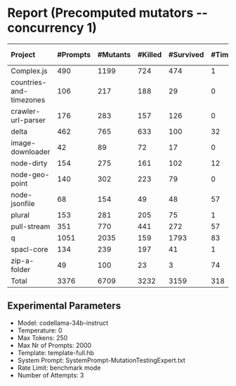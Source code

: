 # Report (Precomputed mutators --concurrency 1)
| Project | #Prompts | #Mutants | #Killed | #Survived | #Timeout | MutationScore | LLMorpheus Time | Stryker Time | #Prompt Tokens | #Completion Tokens | #Total Tokens  |
|:--------|:---------|:---------|:--------|:----------|----------|---------------|-----------------|--------------|----------------|--------------------|----------------|
| Complex.js | 490 | 1199 | 724 | 474 | 1 | 60.47 | 3000.46 | 630 | 967508 | 102314 | 1069822 |
| countries-and-timezones | 106 | 217 | 188 | 29 | 0 | 86.64 | 1070.9 | 314.35 | 105828 | 23438 | 129266 |
| crawler-url-parser | 176 | 283 | 157 | 126 | 0 | 55.48 | 1644.58 | 1051.08 | 386223 | 39105 | 425328 |
| delta | 462 | 765 | 633 | 100 | 32 | 86.93 | 3006.51 | 3795.29 | 890252 | 98978 | 989230 |
| image-downloader | 42 | 89 | 72 | 17 | 0 | 80.9 | 430.54 | 376.08 | 24655 | 9186 | 33841 |
| node-dirty | 154 | 275 | 161 | 102 | 12 | 62.91 | 1526.69 | 247.49 | 246248 | 33089 | 279337 |
| node-geo-point | 140 | 302 | 223 | 79 | 0 | 73.84 | 1411.05 | 1003.93 | 316333 | 30010 | 346343 |
| node-jsonfile | 68 | 154 | 49 | 48 | 57 | 68.83 | 690.67 | 478.93 | 57516 | 14803 | 72319 |
| plural | 153 | 281 | 205 | 75 | 1 | 73.31 | 1521.23 | 148.33 | 265602 | 34082 | 299684 |
| pull-stream | 351 | 770 | 441 | 272 | 57 | 64.68 | 2492.02 | 1392.68 | 208130 | 76599 | 284729 |
| q | 1051 | 2035 | 159 | 1793 | 83 | 11.89 | 5296.2 | 14072.49 | 2127655 | 220395 | 2348050 |
| spacl-core | 134 | 239 | 197 | 41 | 1 | 82.85 | 1351.09 | 802.3 | 162705 | 29334 | 192039 |
| zip-a-folder | 49 | 100 | 23 | 3 | 74 | 97 | 500.56 | 1155.04 | 82457 | 10764 | 93221 |
| Total | 3376 | 6709 | 3232 | 3159 | 318 | - | 23942.50 | 25467.99 | 5841112 | 722097 | 6563209 |
## Experimental Parameters
  - Model: codellama-34b-instruct
  - Temperature: 0
  - Max Tokens: 250
  - Max Nr of Prompts: 2000
  - Template: template-full.hb
  - System Prompt: SystemPrompt-MutationTestingExpert.txt
  - Rate Limit: benchmark mode
  - Number of Attempts: 3


